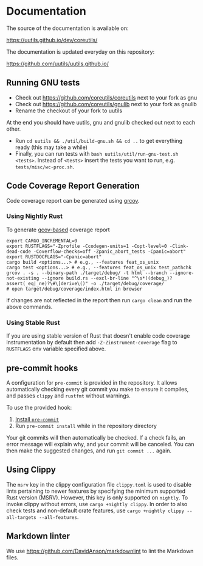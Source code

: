 # Documentation

The source of the documentation is available on:

<https://uutils.github.io/dev/coreutils/>

The documentation is updated everyday on this repository:

<https://github.com/uutils/uutils.github.io/>

## Running GNU tests

<!-- spell-checker:ignore gnulib -->

- Check out <https://github.com/coreutils/coreutils> next to your fork as gnu
- Check out <https://github.com/coreutils/gnulib> next to your fork as gnulib
- Rename the checkout of your fork to uutils

At the end you should have uutils, gnu and gnulib checked out next to each other.

- Run `cd uutils && ./util/build-gnu.sh && cd ..` to get everything ready (this may take a while)
- Finally, you can run tests with `bash uutils/util/run-gnu-test.sh <tests>`. Instead of `<tests>` insert the tests you want to run, e.g. `tests/misc/wc-proc.sh`.

## Code Coverage Report Generation

<!-- spell-checker:ignore (flags) Ccodegen Coverflow Cpanic Zinstrument Zpanic -->

Code coverage report can be generated using [grcov](https://github.com/mozilla/grcov).

### Using Nightly Rust

To generate [gcov-based](https://github.com/mozilla/grcov#example-how-to-generate-gcda-files-for-a-rust-project) coverage report

```shell
export CARGO_INCREMENTAL=0
export RUSTFLAGS="-Zprofile -Ccodegen-units=1 -Copt-level=0 -Clink-dead-code -Coverflow-checks=off -Zpanic_abort_tests -Cpanic=abort"
export RUSTDOCFLAGS="-Cpanic=abort"
cargo build <options...> # e.g., --features feat_os_unix
cargo test <options...> # e.g., --features feat_os_unix test_pathchk
grcov . -s . --binary-path ./target/debug/ -t html --branch --ignore-not-existing --ignore build.rs --excl-br-line "^\s*((debug_)?assert(_eq|_ne)?\#\[derive\()" -o ./target/debug/coverage/
# open target/debug/coverage/index.html in browser
```

if changes are not reflected in the report then run `cargo clean` and run the above commands.

### Using Stable Rust

If you are using stable version of Rust that doesn't enable code coverage instrumentation by default
then add `-Z-Zinstrument-coverage` flag to `RUSTFLAGS` env variable specified above.

## pre-commit hooks

A configuration for `pre-commit` is provided in the repository. It allows automatically checking every git commit you make to ensure it compiles, and passes `clippy` and `rustfmt` without warnings.

To use the provided hook:

1. [Install `pre-commit`](https://pre-commit.com/#install)
1. Run `pre-commit install` while in the repository directory

Your git commits will then automatically be checked. If a check fails, an error message will explain why, and your commit will be canceled. You can then make the suggested changes, and run `git commit ...` again.

## Using Clippy

The `msrv` key in the clippy configuration file `clippy.toml` is used to disable lints pertaining to newer features by specifying the minimum supported Rust version (MSRV). However, this key is only supported on `nightly`. To invoke clippy without errors, use `cargo +nightly clippy`. In order to also check tests and non-default crate features, use `cargo +nightly clippy --all-targets --all-features`.

## Markdown linter

We use <https://github.com/DavidAnson/markdownlint> to lint the Markdown files.
